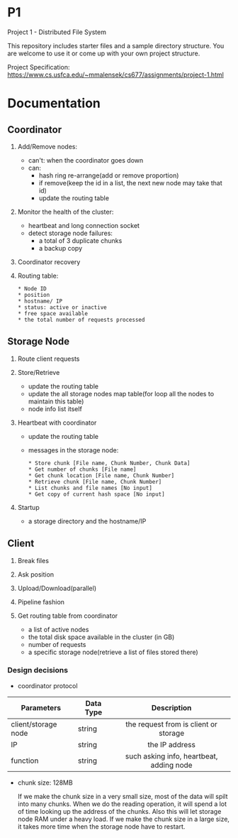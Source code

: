 # P1
Project 1 - Distributed File System

This repository includes starter files and a sample directory structure. You are welcome to use it or come up with your own project structure.

Project Specification: https://www.cs.usfca.edu/~mmalensek/cs677/assignments/project-1.html


# Documentation

## Coordinator
  1. Add/Remove nodes:
     * can't: when the coordinator goes down
     * can: 
       * hash ring re-arrange(add or remove proportion)
       * if remove(keep the id in a list, the next new node may take that id)
       * update the routing table
        
  2. Monitor the health of the cluster:
     * heartbeat and long connection socket
     * detect storage node failures:
       * a total of 3 duplicate chunks
       * a backup copy
  
  3. Coordinator recovery
  
  4. Routing table:
  
         * Node ID
         * position
         * hostname/ IP
         * status: active or inactive
         * free space available
         * the total number of requests processed
         

##  Storage Node
  1. Route client requests
  
  2. Store/Retrieve
     * update the routing table
     * update the all storage nodes map table(for loop all the nodes to maintain this table)
     * node info list itself
  
  3. Heartbeat with coordinator
  
     * update the routing table
     * messages in the storage node:
     
           * Store chunk [File name, Chunk Number, Chunk Data]
           * Get number of chunks [File name]
           * Get chunk location [File name, Chunk Number]
           * Retrieve chunk [File name, Chunk Number]
           * List chunks and file names [No input]
           * Get copy of current hash space [No input]  
  
  4. Startup
     * a storage directory and the hostname/IP
     
     
## Client
  1. Break files
  
  2. Ask position
  
  3. Upload/Download(parallel)
  
  4. Pipeline fashion
  
  5. Get routing table from coordinator
     * a list of active nodes
     * the total disk space available in the cluster (in GB)
     * number of requests
     * a specific storage node(retrieve a list of files stored there)


### Design decisions
   * coordinator protocol
   
   | Parameters         | Data Type     | Description                             |
   | ------------------ |-------------  |:---------------------------------------:|
   | client/storage node| string        | the request from is client or storage   |
   | IP                 | string        | the IP address                          |
   | function           | string        | such asking info, heartbeat, adding node|
   
   * chunk size: 128MB
   
     If we make the chunk size in a very small size, most of the data will spilt into many chunks. When we do the reading operation, it will spend a lot of time looking up the address of the chunks. Also this will let storage node RAM under a heavy load. If we make the chunk size in a large size, it takes more time when the storage node have to restart.
